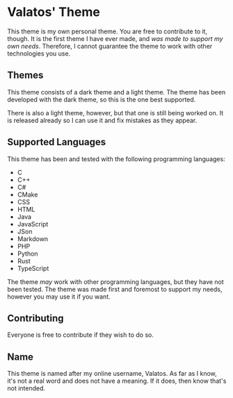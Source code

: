 # Valatos' Theme
This theme is my own personal theme. You are free to contribute to it, though. It is the first theme I have ever made,
and *was made to support my own needs*. Therefore, I cannot guarantee the theme
to work with other technologies you use.

## Themes
This theme consists of a dark theme and a light theme. The theme has been developed
with the dark theme, so this is the one best supported.

There is also a light theme, however, but that one is still being worked on. It is
released already so I can use it and fix mistakes as they appear.

## Supported Languages
This theme has been and tested with the following programming
languages:

* C
* C++
* C#
* CMake
* CSS
* HTML
* Java
* JavaScript
* JSon
* Markdown
* PHP
* Python
* Rust
* TypeScript

The theme *may* work with other programming languages, but they
have not been tested. The theme was made first and foremost to support
my needs, however you may use it if you want.

## Contributing
Everyone is free to contribute if they wish to do so.

## Name
This theme is named after my online username, Valatos. As far as I know, it's not
a real word and does not have a meaning. If it does, then know that's not intended.
